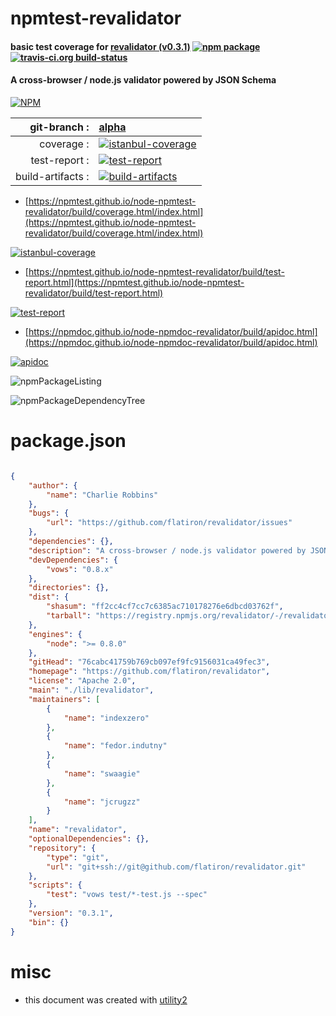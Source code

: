 # npmtest-revalidator

#### basic test coverage for  [revalidator (v0.3.1)](https://github.com/flatiron/revalidator)  [![npm package](https://img.shields.io/npm/v/npmtest-revalidator.svg?style=flat-square)](https://www.npmjs.org/package/npmtest-revalidator) [![travis-ci.org build-status](https://api.travis-ci.org/npmtest/node-npmtest-revalidator.svg)](https://travis-ci.org/npmtest/node-npmtest-revalidator)

#### A cross-browser / node.js validator powered by JSON Schema

[![NPM](https://nodei.co/npm/revalidator.png?downloads=true&downloadRank=true&stars=true)](https://www.npmjs.com/package/revalidator)

| git-branch : | [alpha](https://github.com/npmtest/node-npmtest-revalidator/tree/alpha)|
|--:|:--|
| coverage : | [![istanbul-coverage](https://npmtest.github.io/node-npmtest-revalidator/build/coverage.badge.svg)](https://npmtest.github.io/node-npmtest-revalidator/build/coverage.html/index.html)|
| test-report : | [![test-report](https://npmtest.github.io/node-npmtest-revalidator/build/test-report.badge.svg)](https://npmtest.github.io/node-npmtest-revalidator/build/test-report.html)|
| build-artifacts : | [![build-artifacts](https://npmtest.github.io/node-npmtest-revalidator/glyphicons_144_folder_open.png)](https://github.com/npmtest/node-npmtest-revalidator/tree/gh-pages/build)|

- [https://npmtest.github.io/node-npmtest-revalidator/build/coverage.html/index.html](https://npmtest.github.io/node-npmtest-revalidator/build/coverage.html/index.html)

[![istanbul-coverage](https://npmtest.github.io/node-npmtest-revalidator/build/screenCapture.buildCi.browser.%252Ftmp%252Fbuild%252Fcoverage.lib.html.png)](https://npmtest.github.io/node-npmtest-revalidator/build/coverage.html/index.html)

- [https://npmtest.github.io/node-npmtest-revalidator/build/test-report.html](https://npmtest.github.io/node-npmtest-revalidator/build/test-report.html)

[![test-report](https://npmtest.github.io/node-npmtest-revalidator/build/screenCapture.buildCi.browser.%252Ftmp%252Fbuild%252Ftest-report.html.png)](https://npmtest.github.io/node-npmtest-revalidator/build/test-report.html)

- [https://npmdoc.github.io/node-npmdoc-revalidator/build/apidoc.html](https://npmdoc.github.io/node-npmdoc-revalidator/build/apidoc.html)

[![apidoc](https://npmdoc.github.io/node-npmdoc-revalidator/build/screenCapture.buildCi.browser.%252Ftmp%252Fbuild%252Fapidoc.html.png)](https://npmdoc.github.io/node-npmdoc-revalidator/build/apidoc.html)

![npmPackageListing](https://npmtest.github.io/node-npmtest-revalidator/build/screenCapture.npmPackageListing.svg)

![npmPackageDependencyTree](https://npmtest.github.io/node-npmtest-revalidator/build/screenCapture.npmPackageDependencyTree.svg)



# package.json

```json

{
    "author": {
        "name": "Charlie Robbins"
    },
    "bugs": {
        "url": "https://github.com/flatiron/revalidator/issues"
    },
    "dependencies": {},
    "description": "A cross-browser / node.js validator powered by JSON Schema",
    "devDependencies": {
        "vows": "0.8.x"
    },
    "directories": {},
    "dist": {
        "shasum": "ff2cc4cf7cc7c6385ac710178276e6dbcd03762f",
        "tarball": "https://registry.npmjs.org/revalidator/-/revalidator-0.3.1.tgz"
    },
    "engines": {
        "node": ">= 0.8.0"
    },
    "gitHead": "76cabc41759b769cb097ef9fc9156031ca49fec3",
    "homepage": "https://github.com/flatiron/revalidator",
    "license": "Apache 2.0",
    "main": "./lib/revalidator",
    "maintainers": [
        {
            "name": "indexzero"
        },
        {
            "name": "fedor.indutny"
        },
        {
            "name": "swaagie"
        },
        {
            "name": "jcrugzz"
        }
    ],
    "name": "revalidator",
    "optionalDependencies": {},
    "repository": {
        "type": "git",
        "url": "git+ssh://git@github.com/flatiron/revalidator.git"
    },
    "scripts": {
        "test": "vows test/*-test.js --spec"
    },
    "version": "0.3.1",
    "bin": {}
}
```



# misc
- this document was created with [utility2](https://github.com/kaizhu256/node-utility2)

